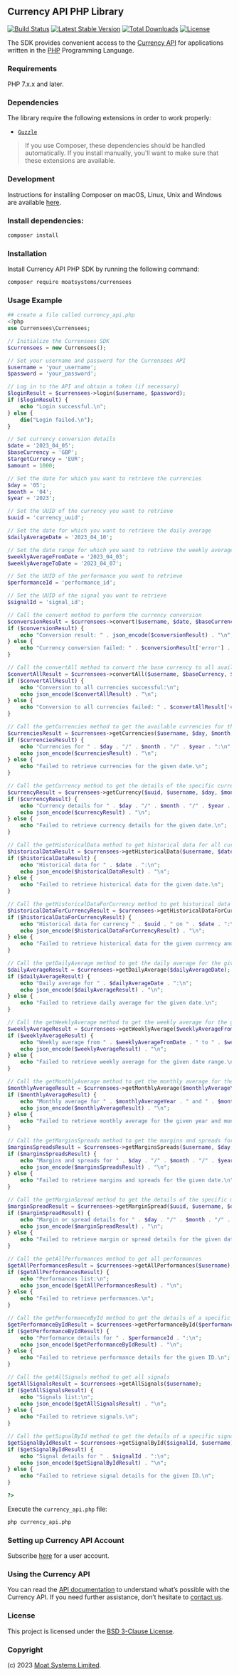 ## Currency API PHP Library

[![Build Status](https://github.com/moatsystems/currensees-php/actions/workflows/ci.yml/badge.svg?branch=main)](https://github.com/moatsystems/currensees-php/actions?query=branch%3Amain)
[![Latest Stable Version](http://poser.pugx.org/moatsystems/currensees/v)](https://packagist.org/packages/moatsystems/currensees)
[![Total Downloads](https://poser.pugx.org/moatsystems/currensees/downloads.svg)](https://packagist.org/packages/moatsystems/currensees)
[![License](https://poser.pugx.org/moatsystems/currensees/license.svg)](https://packagist.org/packages/moatsystems/currensees)

The SDK provides convenient access to the [Currency API](https://moatsystems.com/currency-api/) for applications written in the [PHP](https://www.php.net/) Programming Language.

### Requirements

PHP 7.x.x and later.

### Dependencies

The library require the following extensions in order to work properly:

-   [`Guzzle`](https://docs.guzzlephp.org/en/stable/)

> If you use Composer, these dependencies should be handled automatically. If you install manually, you'll want to make sure that these extensions are available.

### Development

Instructions for installing Composer on macOS, Linux, Unix and Windows are available [here](https://getcomposer.org/doc/00-intro.md#installation-windows).

### Install dependencies:

```bash
composer install
```

### Installation

Install Currency API PHP SDK by running the following command:

```sh
composer require moatsystems/currensees
```

### Usage Example

```php
## create a file called currency_api.php
<?php
use Currensees\Currensees;

// Initialize the Currensees SDK
$currensees = new Currensees();

// Set your username and password for the Currensees API
$username = 'your_username';
$password = 'your_password';

// Log in to the API and obtain a token (if necessary)
$loginResult = $currensees->login($username, $password);
if ($loginResult) {
    echo "Login successful.\n";
} else {
    die("Login failed.\n");
}

// Set currency conversion details
$date = '2023_04_05';
$baseCurrency = 'GBP';
$targetCurrency = 'EUR';
$amount = 1000;

// Set the date for which you want to retrieve the currencies
$day = '05';
$month = '04';
$year = '2023';

// Set the UUID of the currency you want to retrieve
$uuid = 'currency_uuid';

// Set the date for which you want to retrieve the daily average
$dailyAverageDate = '2023_04_10';

// Set the date range for which you want to retrieve the weekly average
$weeklyAverageFromDate = '2023_04_03';
$weeklyAverageToDate = '2023_04_07';

// Set the UUID of the performance you want to retrieve
$performanceId = 'performance_id';

// Set the UUID of the signal you want to retrieve
$signalId = 'signal_id';

// Call the convert method to perform the currency conversion
$conversionResult = $currensees->convert($username, $date, $baseCurrency, $targetCurrency, $amount);
if ($conversionResult) {
    echo "Conversion result: " . json_encode($conversionResult) . "\n";
} else {
    echo "Currency conversion failed: " . $conversionResult['error'] . "\n";
}

// Call the convertAll method to convert the base currency to all available target currencies
$convertAllResult = $currensees->convertAll($username, $baseCurrency, $amount, $date);
if ($convertAllResult) {
    echo "Conversion to all currencies successful:\n";
    echo json_encode($convertAllResult) . "\n";
} else {
    echo "Conversion to all currencies failed: " . $convertAllResult['error'] . "\n";
}

// Call the getCurrencies method to get the available currencies for the given date
$currenciesResult = $currensees->getCurrencies($username, $day, $month, $year);
if ($currenciesResult) {
    echo "Currencies for " . $day . "/" . $month . "/" . $year . ":\n";
    echo json_encode($currenciesResult) . "\n";
} else {
    echo "Failed to retrieve currencies for the given date.\n";
}

// Call the getCurrency method to get the details of the specific currency for the given date
$currencyResult = $currensees->getCurrency($uuid, $username, $day, $month, $year);
if ($currencyResult) {
    echo "Currency details for " . $day . "/" . $month . "/" . $year . ":\n";
    echo json_encode($currencyResult) . "\n";
} else {
    echo "Failed to retrieve currency details for the given date.\n";
}

// Call the getHistoricalData method to get historical data for all currencies for the given date
$historicalDataResult = $currensees->getHistoricalData($username, $date, $day, $month, $year);
if ($historicalDataResult) {
    echo "Historical data for " . $date . ":\n";
    echo json_encode($historicalDataResult) . "\n";
} else {
    echo "Failed to retrieve historical data for the given date.\n";
}

// Call the getHistoricalDataForCurrency method to get historical data for a specific currency
$historicalDataForCurrencyResult = $currensees->getHistoricalDataForCurrency($uuid, $username, $day, $month, $year, $date);
if ($historicalDataForCurrencyResult) {
    echo "Historical data for currency " . $uuid . " on " . $date . ":\n";
    echo json_encode($historicalDataForCurrencyResult) . "\n";
} else {
    echo "Failed to retrieve historical data for the given currency and date.\n";
}

// Call the getDailyAverage method to get the daily average for the given date
$dailyAverageResult = $currensees->getDailyAverage($dailyAverageDate);
if ($dailyAverageResult) {
    echo "Daily average for " . $dailyAverageDate . ":\n";
    echo json_encode($dailyAverageResult) . "\n";
} else {
    echo "Failed to retrieve daily average for the given date.\n";
}

// Call the getWeeklyAverage method to get the weekly average for the given date range
$weeklyAverageResult = $currensees->getWeeklyAverage($weeklyAverageFromDate, $weeklyAverageToDate);
if ($weeklyAverageResult) {
    echo "Weekly average from " . $weeklyAverageFromDate . " to " . $weeklyAverageToDate . ":\n";
    echo json_encode($weeklyAverageResult) . "\n";
} else {
    echo "Failed to retrieve weekly average for the given date range.\n";
}

// Call the getMonthlyAverage method to get the monthly average for the given year and month
$monthlyAverageResult = $currensees->getMonthlyAverage($monthlyAverageYear, $monthlyAverageMonth);
if ($monthlyAverageResult) {
    echo "Monthly average for " . $monthlyAverageYear . " and " . $monthlyAverageMonth . ":\n";
    echo json_encode($monthlyAverageResult) . "\n";
} else {
    echo "Failed to retrieve monthly average for the given year and month.\n";
}

// Call the getMarginsSpreads method to get the margins and spreads for the given date
$marginsSpreadsResult = $currensees->getMarginsSpreads($username, $day, $month, $year);
if ($marginsSpreadsResult) {
    echo "Margins and spreads for " . $day . "/" . $month . "/" . $year . ":\n";
    echo json_encode($marginsSpreadsResult) . "\n";
} else {
    echo "Failed to retrieve margins and spreads for the given date.\n";
}

// Call the getMarginSpread method to get the details of the specific margin or spread for the given date
$marginSpreadResult = $currensees->getMarginSpread($uuid, $username, $day, $month, $year);
if ($marginSpreadResult) {
    echo "Margin or spread details for " . $day . "/" . $month . "/" . $year . ":\n";
    echo json_encode($marginSpreadResult) . "\n";
} else {
    echo "Failed to retrieve margin or spread details for the given date.\n";
}

// Call the getAllPerformances method to get all performances
$getAllPerformancesResult = $currensees->getAllPerformances($username);
if ($getAllPerformancesResult) {
    echo "Performances list:\n";
    echo json_encode($getAllPerformancesResult) . "\n";
} else {
    echo "Failed to retrieve performances.\n";
}

// Call the getPerformanceById method to get the details of a specific performance
$getPerformanceByIdResult = $currensees->getPerformanceById($performanceId, $username);
if ($getPerformanceByIdResult) {
    echo "Performance details for " . $performanceId . ":\n";
    echo json_encode($getPerformanceByIdResult) . "\n";
} else {
    echo "Failed to retrieve performance details for the given ID.\n";
}

// Call the getAllSignals method to get all signals
$getAllSignalsResult = $currensees->getAllSignals($username);
if ($getAllSignalsResult) {
    echo "Signals list:\n";
    echo json_encode($getAllSignalsResult) . "\n";
} else {
    echo "Failed to retrieve signals.\n";
}

// Call the getSignalById method to get the details of a specific signal
$getSignalByIdResult = $currensees->getSignalById($signalId, $username);
if ($getSignalByIdResult) {
    echo "Signal details for " . $signalId . ":\n";
    echo json_encode($getSignalByIdResult) . "\n";
} else {
    echo "Failed to retrieve signal details for the given ID.\n";
}

?>
```

Execute the `currency_api.php` file:

```sh
php currency_api.php
```

### Setting up Currency API Account

Subscribe [here](https://moatsystems.com/currency-api/) for a user account.

### Using the Currency API

You can read the [API documentation](https://docs.currensees.com/) to understand what’s possible with the Currency API. If you need further assistance, don’t hesitate to [contact us](https://moatsystems.com/contact/).

### License

This project is licensed under the [BSD 3-Clause License](./LICENSE).

### Copyright

(c) 2023 [Moat Systems Limited](https://moatsystems.com).